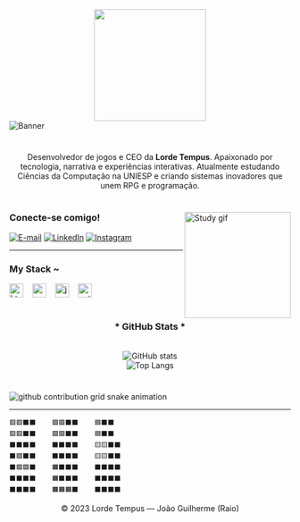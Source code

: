 <div align="center">
  <a href="https://git.io/typing-svg">
    <img src="https://cdn.discordapp.com/avatars/315632622300561428/a_18bb8637bf8091f37dc2dc5282a4a9d9.gif?size=2048" width="200">
  </a>
</div>

<img align="center" alt="Banner" src="./src/header-gif.gif">

#

<p align="center">
  Desenvolvedor de jogos e CEO da <strong>Lorde Tempus</strong>. Apaixonado por tecnologia, narrativa e experiências interativas. Atualmente estudando Ciências da Computação na UNIESP e criando sistemas inovadores que unem RPG e programação.
</p>

#

<img align="right" alt="Study gif" height="190px" src="./src/study.gif">

<h3 align="left">Conecte-se comigo!</h3>

[![E-mail](https://img.shields.io/badge/-Email-000?style=for-the-badge&logo=microsoft-outlook&logoColor=FF00F6)](mailto:Raiokan3223br@gmail.com)
[![LinkedIn](https://img.shields.io/badge/-LinkedIn-000?style=for-the-badge&logo=linkedin&logoColor=FF00F6)](https://www.linkedin.com/in/seu-linkedin)
[![Instagram](https://img.shields.io/badge/-Instagram-000?style=for-the-badge&logo=instagram&logoColor=FF00F6)](https://www.instagram.com/raiokan)

---

<h3 align="left">My Stack ~</h3>
<div align="left">
  <img src="https://cdn.jsdelivr.net/gh/devicons/devicon/icons/html5/html5-original.svg" height="25" alt="html5 logo" />
  <img width="8" />
  <img src="https://cdn.jsdelivr.net/gh/devicons/devicon/icons/css3/css3-original.svg" height="25" alt="css3 logo" />
  <img width="8" />
  <img src="https://cdn.jsdelivr.net/gh/devicons/devicon/icons/javascript/javascript-plain.svg" height="25" alt="javascript logo" />
  <img width="8" />
  <img src="https://cdn.jsdelivr.net/gh/devicons/devicon/icons/python/python-original.svg" height="25" alt="python logo" />
</div>

#

<div align="center">
  <h3>* GitHub Stats *</h3>
  <br>
  <img src="https://github-readme-stats.vercel.app/api?username=raiokan&hide_title=true&show_icons=true&count_private=true&line_height=25&hide=issues&bg_color=000&title_color=00ffe5&text_color=FFF&border_radius=3&border_color=00ffe5&icon_color=00ffe5&theme=radical" alt="GitHub stats">
  <br>
  <img src="https://github-readme-stats.vercel.app/api/top-langs/?username=raiokan&layout=compact&hide_title=false&count_private=true&langs_count=6&title_color=00ffe5&bg_color=000&text_color=FFF&border_radius=3&border_color=00ffe5" alt="Top Langs">
</div>

#

<picture align="center">
  <source media="(prefers-color-scheme: dark)" srcset="https://raw.githubusercontent.com/raiokan/raiokan/output/github-contribution-grid-snake-dark.svg">
  <source media="(prefers-color-scheme: light)" srcset="https://raw.githubusercontent.com/raiokan/raiokan/output/github-contribution-grid-snake.svg">
  <img align="center" alt="github contribution grid snake animation" src="https://raw.githubusercontent.com/raiokan/raiokan/output/github-contribution-grid-snake.svg">
</picture>

---

```
🟥🟥⬛⬛    🟩🟩⬛⬛    🟦⬛⬛
🟥🟥⬛⬛    🟩🟩⬛⬛    🟦⬛⬛
⬛⬛⬛⬛    ⬛⬛⬛⬛    🟨🟨⬛⬛
⬛🟪⬛⬛    ⬛⬛⬛⬛    🟨🟨⬛⬛
⬛🟪🟪⬛    🟧⬛⬛⬛    ⬛⬛⬛⬛
⬛⬛⬛⬛    🟧⬛⬛⬛    ⬛⬛⬛⬛
⬛⬛⬛⬛    🟧🟧🟧⬛    ⬛⬛⬛⬛
```

<p align="center">&copy; 2023 Lorde Tempus — João Guilherme (Raio)</p>
